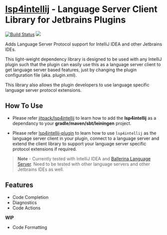 # [lsp4intellij]() - Language Server Client Library for Jetbrains Plugins

[![Build Status](https://travis-ci.com/NipunaRanasinghe/lsp4intellij.svg?branch=master)](https://travis-ci.com/NipunaRanasinghe/lsp4intellij)
[![](https://jitpack.io/v/NipunaRanasinghe/lsp4intellij.svg)](https://jitpack.io/#NipunaRanasinghe/lsp4intellij)

Adds Language Server Protocol support for IntelliJ IDEA and other Jetbrains IDEs.


This light-weight dependency library is designed to be used with any IntelliJ plugin such that the plugin can easily 
use this as a 
language server client to get language server based features, just by changing the plugin configuration file (aka. plugin.xml).

This library also allows the plugin developers to use language specific language server protocol extensions. 

## How To Use

- Please refer [jitpack/lsp4intellij](https://jitpack.io/#NipunaRanasinghe/lsp4intellij) to learn how to add the **lsp4intellij** as a dependancy to your **gradle/maven/sbt/leiningen** project.

- Please refer [lsp4intellij-plugin](https://github.com/NipunaRanasinghe/lsp4intellij-plugin/tree/master) to learn how to use `lsp4intellij` as the language server client in your plugin, connect to a language server and extend the client 
library to support your language server specific protocol extensions if required.

> **Note** - Currently tested with IntelliJ IDEA and
[Ballerina Language Server](https://github.com/ballerina-platform/ballerina-lang/tree/master/language-server). Need 
to be tested with other language servers and other Jetbrains IDEs as well.

## Features 
- Code Completion 
- Diagnostics 
- Code Actions

 **WIP** 
 - Code Formatting
